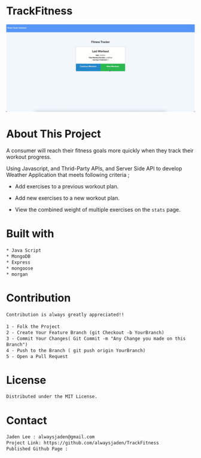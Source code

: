 # TrackFitness

![Track Fitness](./assets/images/TrackFitnessScreenShot.gif?raw=true "Track Fitness")

# About This Project


A consumer will reach their fitness goals more quickly when they track their workout progress.

Using Javascript, and Thrid-Party APIs, and Server Side API to develop Weather Application that meets following criteria ;

 * Add exercises to a previous workout plan.

  * Add new exercises to a new workout plan.

  * View the combined weight of multiple exercises on the `stats` page.


# Built with
    * Java Script
    * MongoDB
    * Express
    * mongoose 
    * morgan

# Contribution
    Contribution is always greatly appreciated!! 

    1 - Folk the Project
    2 - Create Your Feature Branch (git Checkout -b YourBranch)
    3 - Commit Your Changes( Git Commit -m "Any Change you made on this Branch")
    4 - Push to the Branch ( git push origin YourBranch)
    5 - Open a Pull Request 



# License 
    Distributed under the MIT License.


# Contact
    Jaden Lee : alwaysjaden@gmail.com
    Project Link: https://github.com/alwaysjaden/TrackFitness
    Published Github Page : 


